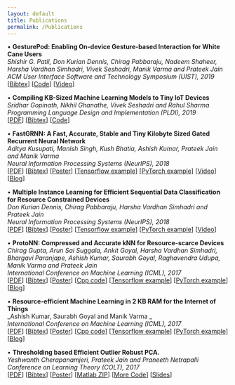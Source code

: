 ```yaml
---
layout: default
title: Publications
permalink: /Publications
---
```


&bull; **GesturePod: Enabling On-device Gesture-based Interaction for White Cane Users**<br>
_Shishir G. Patil, Don Kurian Dennis, Chirag Pabbaraju, Nadeem Shaheer, Harsha Vardhan Simhadri, Vivek Seshadri, Manik Varma and Prateek Jain_<br>
_ACM User Interface Software and Technology Symposium (UIST), 2019_<br>
<span>
    [<a href="./static/docs/publications/bib.html#GesturePod">Bibtex</a>]
    [<a href="https://github.com/Microsoft/EdgeML/Applications/GesturePod">Code</a>]
    [<a href="https://1drv.ms/u/s!AjDloPaG_l0Et7Ikid1voOVFuI116Q">Video</a>]
</span>

&bull; **Compiling KB-Sized Machine Learning Models to Tiny IoT Devices**<br>
_Sridhar Gopinath, Nikhil Ghanathe, Vivek Seshadri and Rahul Sharma_<br>
_Programming Language Design and Implementation (PLDI), 2019_<br>
<span>
    [<a href="./static/docs/publications/SeeDot.pdf">PDF</a>]
    [<a href="./static/docs/publications/bib.html#SeeDot">Bibtex</a>]
    [<a href="https://github.com/microsoft/EdgeML/tree/master/Tools/SeeDot">Code</a>]
</span>

&bull; **FastGRNN: A Fast, Accurate, Stable and Tiny Kilobyte Sized Gated Recurrent Neural Network**<br>
_Aditya Kusupati, Manish Singh, Kush Bhatia, Ashish Kumar, Prateek Jain and Manik Varma_<br>
_Neural Information Processing Systems (NeurIPS), 2018_<br>
<span>
    [<a href="./static/docs/publications/FastGRNN.pdf">PDF</a>]
    [<a href="./static/docs/publications/bib.html#FastGRNN">Bibtex</a>]
    [<a href="./static/docs/posters/FastGRNNPoster.pdf">Poster</a>]
    [<a href="https://github.com/microsoft/EdgeML/tree/master/tf/examples/FastCells">Tensorflow example</a>]
    [<a href="https://github.com/microsoft/EdgeML/tree/master/pytorch/examples/FastCells">PyTorch example</a>]
    [<a href="https://youtu.be/3ZpCnOWBrio">Video</a>]
    [<a href="https://www.microsoft.com/en-us/research/blog/fast-accurate-stable-and-tiny-breathing-life-into-iot-devices-with-an-innovative-algorithmic-approach/">Blog</a>]
</span>

&bull; **Multiple Instance Learning for Efficient Sequential Data
Classification for Resource Constrained Devices**<br>
_Don Kurian Dennis, Chirag Pabbaraju, Harsha Vardhan Simhadri and Prateek Jain_<br>
_Neural Information Processing Systems (NeurIPS), 2018_<br>
<span>
    [<a href="./static/docs/publications/emi-rnn-nips18.pdf">PDF</a>]
    [<a href="./static/docs/publications/bib.html#EMI-RNN">Bibtex</a>]
    [<a href="./static/docs/posters/emi-rnn-nips18-poster.pdf">Poster</a>]
    [<a href="https://github.com/microsoft/EdgeML/tree/master/tf/examples/EMI-RNN">Tensorflow example</a>]
    [<a href="https://github.com/microsoft/EdgeML/tree/master/pytorch/examples/EMI-RNN">PyTorch example</a>]
    [<a href="https://youtu.be/l7PlPbWSbcc">Video</a>]
</span>

&bull; **ProtoNN: Compressed and Accurate kNN for Resource-scarce Devices**<br>
_Chirag Gupta, Arun Sai Suggala, Ankit Goyal, Harsha Vardhan Simhadri, Bhargavi
Paranjape, Ashish Kumar, Saurabh Goyal, Raghavendra Udupa, Manik Varma and Prateek
Jain_<br>
_International Conference on Machine Learning (ICML), 2017_<br>
<span>
    [<a href="./static/docs/publications/ProtoNN.pdf">PDF</a>]
    [<a href="./static/docs/publications/bib.html#ProtoNN">Bibtex</a>]
    [<a href="./static/docs/posters/ProtoNNICMLPoster.pdf">Poster</a>]
    [<a href="https://github.com/microsoft/EdgeML/tree/master/cpp">Cpp code</a>]
    [<a href="https://github.com/microsoft/EdgeML/tree/master/tf/examples/ProtoNN">Tensorflow example</a>]
    [<a href="https://github.com/microsoft/EdgeML/tree/master/pytorch/examples/ProtoNN">PyTorch example</a>]
    [<a href="https://blogs.microsoft.com/ai/ais-big-leap-tiny-devices-opens-world-possibilities/">Blog</a>]
</span> 

&bull; **Resource-efficient Machine Learning in 2 KB RAM for the Internet of Things**<br>
_Ashish Kumar, Saurabh Goyal and Manik Varma _<br>
_International Conference on Machine Learning (ICML), 2017_<br>
<span>
    [<a href="./static/docs/publications/Bonsai.pdf">PDF</a>]
    [<a href="./static/docs/publications/bib.html#Bonsai">Bibtex</a>]
    [<a href="./static/docs/posters/BonsaiPoster.pdf">Poster</a>]
    [<a href="https://github.com/microsoft/EdgeML/tree/master/cpp">Cpp code</a>]
    [<a href="https://github.com/microsoft/EdgeML/tree/master/tf/examples/Bonsai">Tensorflow example</a>]
    [<a href="https://github.com/microsoft/EdgeML/tree/master/pytorch/examples/Bonsai">PyTorch example</a>]
    [<a href="https://blogs.microsoft.com/ai/ais-big-leap-tiny-devices-opens-world-possibilities/">Blog</a>]
</span>   


&bull; **Thresholding based Efficient Outlier Robust PCA.** <br>
_Yeshwanth Cherapanamjeri, Prateek Jain and Praneeth Netrapalli_<br>
_Conference on Learning Theory (COLT), 2017_ <br>
<span>
    [<a href="./static/docs/publications/RobustPCAPaper.pdf">PDF</a>]
    [<a href="./static/docs/publications/bib.html#RobustPCA">Bibtex</a>]
    [<a href="./static/docs/posters/RobustPCACOLTPoster.pdf">Poster</a>]
    [<a href="./static/code/RobustPCACode.zip">Matlab ZIP</a>]
    [<a href="https://github.com/andrewssobral/lrslibrary/tree/master/algorithms/mc/PG-RMC">More Code</a>]
    [<a href="./static/docs/slides/RobustPCACOLTSlides.pptx">Slides</a>]
</span>
